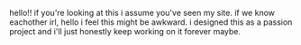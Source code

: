 hello!! if you're looking at this i assume you've seen my site. if we know eachother irl, hello i feel this might be awkward. i designed this as a passion project and i'll just honestly keep working on it forever maybe. 
